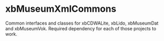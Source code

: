 xbMuseumXmlCommons
==================

Common interfaces and classes for xbCDWALite, xbLido, xbMuseumDat and xbMuseumVok.
Required dependency for each of those projects to work.
